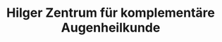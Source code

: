---
title: "Hilger Zentrum für komplementäre Augenheilkunde"
url: /bad-fuessing/hilger-zentrum-fuer-komplementaere-augenheilkunde/
shop: Optiker
---